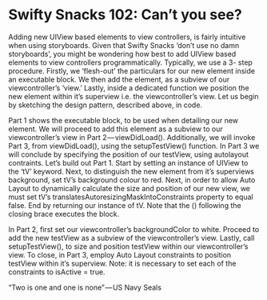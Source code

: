 <html>

<body>
<h1>Swifty Snacks 102: Can’t you see?</h1>

Adding new UIView based elements to view controllers, is fairly intuitive when using storyboards.
Given that Swifty Snacks ‘don’t use no damn storyboards’, you might be wondering how best to add UIView based elements to view controllers programmatically.
Typically, we use a 3- step procedure. Firstly, we ‘flesh-out’ the particulars for our new element inside an executable block. We then add the element, as a subview of our viewcontroller’s ‘view.’ Lastly, inside a dedicated function we position the new element within it’s superview i.e. the viewcontroller’s view.
Let us begin by sketching the design pattern, described above, in code.



Part 1 shows the executable block, to be used when detailing our new element. We will proceed to add this element as a subview to our viewcontroller’s view in Part 2 — viewDidLoad(). Additionally, we will invoke Part 3, from viewDidLoad(), using the setupTestView() function. In Part 3 we will conclude by specifying the position of our testView, using autolayout contraints.
Let’s build out Part 1. Start by setting an instance of UIView to the ‘tV’ keyword. Next, to distinguish the new element from it’s superviews background, set tV’s background colour to red. Next, in order to allow Auto Layout to dynamically calculate the size and position of our new view, we must set tV’s translatesAutoresizingMaskIntoConstraints property to equal false. End by returning our instance of tV. Note that the () following the closing brace executes the block.



In Part 2, first set our viewcontroller’s backgroundColor to white. Proceed to add the new testView as a subview of the viewcontroller’s view. Lastly, call setupTestView(), to size and position testView within our viewcontroller’s view.
To close, in Part 3, employ Auto Layout constraints to position testView within it’s superview. Note: it is necessary to set each of the constraints to isActive = true.



“Two is one and one is none” — US Navy Seals
</body>
</html>
